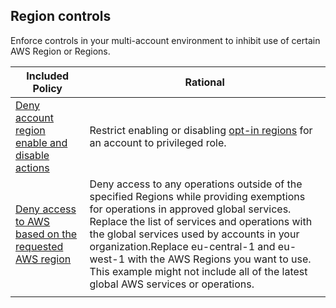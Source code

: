 ## Region controls 

Enforce controls in your multi-account environment to inhibit use of certain AWS Region or Regions.

| Included Policy | Rational |
|------|-------------|
|[Deny account region enable and disable actions](Deny-account-region-enable-and-disable-actions.json)| Restrict enabling or disabling [opt-in regions](https://docs.aws.amazon.com/general/latest/gr/rande-manage.html#rande-manage-enable) for an account to privileged role.| 
|[Deny access to AWS based on the requested AWS region](https://docs.aws.amazon.com/organizations/latest/userguide/orgs_manage_policies_scps_examples_general.html#example-scp-deny-region)| Deny access to any operations outside of the specified Regions while providing exemptions for operations in approved global services. Replace the list of services and operations with the global services used by accounts in your organization.Replace eu-central-1 and eu-west-1 with the AWS Regions you want to use. This example might not include all of the latest global AWS services or operations.|
|||

